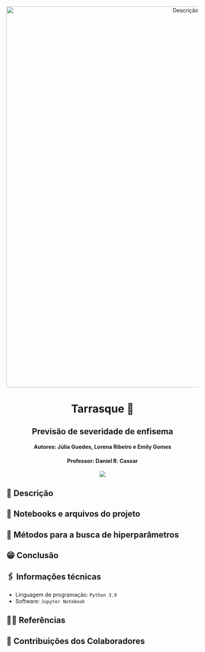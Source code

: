 <div align="center">
  <img src="https://github.com/user-attachments/assets/ccb6f5f1-0e07-4eb2-aa7c-5f681c57a59c" alt="Descrição da imagem" width="1000"/>
</div>

<h1 align="center">Tarrasque 🧌</h1>

<h2 align="center">Previsão de severidade de enfisema</h2>

<h4 align="center"><strong>Autores:</strong> Júlia Guedes, Lorena Ribeiro e Emily Gomes</h4>

<h4 align="center"><strong>Professor:</strong> Daniel R. Cassar</h4>

<p align="center">
<img loading="lazy" src="http://img.shields.io/static/v1?label=STATUS&message=EM%20DESENVOLVIMENTO&color=GREEN&style=for-the-badge"/>
</p>

## 📝 Descrição
<p align="justify"> </p>

## 📔 Notebooks e arquivos do projeto

## 🪼 Métodos para a busca de hiperparâmetros

## 😁 Conclusão

## 🖇️ Informações técnicas
* Linguagem de programação: `Python 3.9`
* Software:  `Jupyter Notebook`

 <!-- 
* Bibliotecas e Módulos: `random`
<br>
 -->

## 👩‍🦳 Referências

 ## 🧠 Contribuições dos Colaboradores

 
